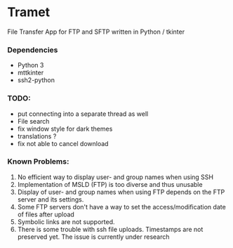 # Tramet
File Transfer App for FTP and SFTP written in Python / tkinter

### Dependencies
* Python 3
* mttkinter
* ssh2-python

### TODO:
* put connecting into a separate thread as well
* File search
* fix window style for dark themes
* translations ?
* fix not able to cancel download

### Known Problems:
1. No efficient way to display user- and group names when using SSH
2. Implementation of MSLD (FTP) is too diverse and thus unusable
3. Display of user- and group names when using FTP depends on the FTP server and its settings.
4. Some FTP servers don't have a way to set the access/modification date of files after upload
5. Symbolic links are not supported.
6. There is some trouble with ssh file uploads. Timestamps are not preserved yet. The issue is currently under research